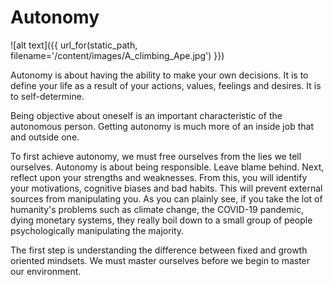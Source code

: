 # Autonomy

![alt text]({{ url_for(static_path, filename='/content/images/A_climbing_Ape.jpg') }})

Autonomy is about having the ability to make your own decisions. It is to define your life as a result of your actions, 
values, feelings and desires. 
It is to self-determine.

Being objective about oneself is an important characteristic of the autonomous person. 
Getting autonomy is much more of an inside job that and outside one.

To first achieve autonomy, we must free ourselves from the lies we tell ourselves. 
Autonomy is about being responsible. Leave blame behind. Next, reflect upon your strengths and weaknesses. 
From this, you will identify your motivations, cognitive biases and bad habits. 
This will prevent external sources from manipulating you. As you can plainly see, if you take the lot of humanity's 
problems such as climate change, the COVID-19 pandemic, dying monetary systems, they really boil down to
a small group of people psychologically manipulating the majority.

The first step is understanding the difference between fixed and growth oriented mindsets. 
We must master ourselves before we begin to master our environment.


